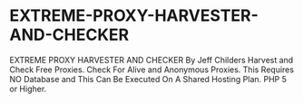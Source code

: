 # EXTREME-PROXY-HARVESTER-AND-CHECKER
EXTREME PROXY HARVESTER AND CHECKER By Jeff Childers Harvest and Check Free Proxies.  Check For Alive and Anonymous Proxies.  This Requires NO Database and This Can Be Executed On A Shared Hosting Plan.  PHP 5 or Higher. 
